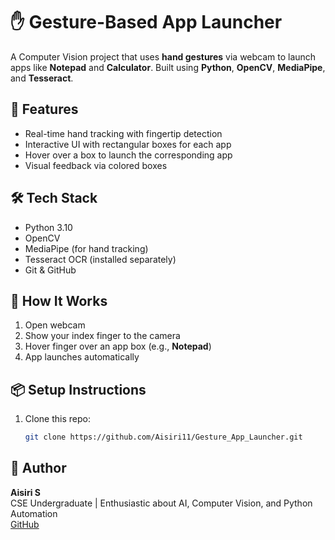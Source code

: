# ✋ Gesture-Based App Launcher

A Computer Vision project that uses **hand gestures** via webcam to launch apps like **Notepad** and **Calculator**. Built using **Python**, **OpenCV**, **MediaPipe**, and **Tesseract**.

## 🎯 Features

- Real-time hand tracking with fingertip detection
- Interactive UI with rectangular boxes for each app
- Hover over a box to launch the corresponding app
- Visual feedback via colored boxes

## 🛠️ Tech Stack

- Python 3.10
- OpenCV
- MediaPipe (for hand tracking)
- Tesseract OCR (installed separately)
- Git & GitHub

## 🚀 How It Works

1. Open webcam
2. Show your index finger to the camera
3. Hover finger over an app box (e.g., **Notepad**)
4. App launches automatically

## 📦 Setup Instructions

1. Clone this repo:
   ```bash
   git clone https://github.com/Aisiri11/Gesture_App_Launcher.git


## 👤 Author

**Aisiri S**  
CSE Undergraduate | Enthusiastic about AI, Computer Vision, and Python Automation  
[GitHub](https://github.com/Aisiri11) 

